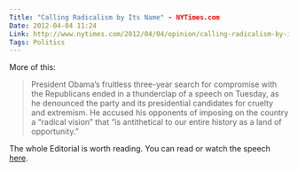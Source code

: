 ```yaml
---
Title: "Calling Radicalism by Its Name" - NYTimes.com
Date: 2012-04-04 11:24
Link: http://www.nytimes.com/2012/04/04/opinion/calling-radicalism-by-its-name.html?_r=2&hp
Tags: Politics
---
```

More of this:
> President Obama’s fruitless three-year search for compromise with the Republicans ended in a thunderclap of a speech on Tuesday, as he denounced the party and its presidential candidates for cruelty and extremism. He accused his opponents of imposing on the country a “radical vision” that “is antithetical to our entire history as a land of opportunity.”

The whole Editorial is worth reading. You can read or watch the speech [here](http://www.whitehouse.gov/the-press-office/2012/04/03/remarks-president-associated-press-luncheon).